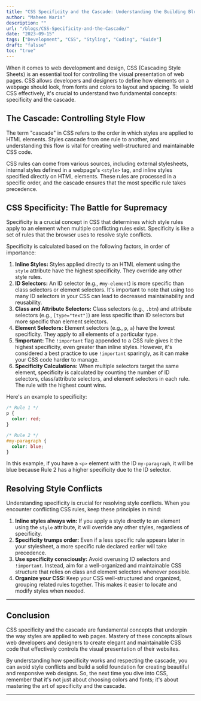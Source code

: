 ```yaml
---
title: "CSS Specificity and the Cascade: Understanding the Building Blocks of Style"
author: "Maheen Waris"
description: ""
url: "/blogs/CSS-Specificity-and-the-Cascade/"
date: "2023-09-15"
tags: ["Development", "CSS", "Styling", "Coding", "Guide"]
draft: "falsse"
toc: "true"
---
```


When it comes to web development and design, CSS (Cascading Style Sheets) is an essential tool for controlling the visual presentation of web pages. CSS allows developers and designers to define how elements on a webpage should look, from fonts and colors to layout and spacing. To wield CSS effectively, it's crucial to understand two fundamental concepts: specificity and the cascade.

## The Cascade: Controlling Style Flow

The term "cascade" in CSS refers to the order in which styles are applied to HTML elements. Styles cascade from one rule to another, and understanding this flow is vital for creating well-structured and maintainable CSS code.

CSS rules can come from various sources, including external stylesheets, internal styles defined in a webpage's `<style>` tag, and inline styles specified directly on HTML elements. These rules are processed in a specific order, and the cascade ensures that the most specific rule takes precedence.

## CSS Specificity: The Battle for Supremacy

Specificity is a crucial concept in CSS that determines which style rules apply to an element when multiple conflicting rules exist. Specificity is like a set of rules that the browser uses to resolve style conflicts.

Specificity is calculated based on the following factors, in order of importance:

1. **Inline Styles:** Styles applied directly to an HTML element using the `style` attribute have the highest specificity. They override any other style rules.
2. **ID Selectors:** An ID selector (e.g., `#my-element`) is more specific than class selectors or element selectors. It's important to note that using too many ID selectors in your CSS can lead to decreased maintainability and reusability.
3. **Class and Attribute Selectors:** Class selectors (e.g., `.btn`) and attribute selectors (e.g., `[type="text"]`) are less specific than ID selectors but more specific than element selectors.
4. **Element Selectors:** Element selectors (e.g., `p`, `a`) have the lowest specificity. They apply to all elements of a particular type.
5. **!important:** The `!important` flag appended to a CSS rule gives it the highest specificity, even greater than inline styles. However, it's considered a best practice to use `!important` sparingly, as it can make your CSS code harder to manage.
6. **Specificity Calculations:** When multiple selectors target the same element, specificity is calculated by counting the number of ID selectors, class/attribute selectors, and element selectors in each rule. The rule with the highest count wins.

Here's an example to specificity:

```css
/* Rule 1 */
p {
  color: red;
}

/* Rule 2 */
#my-paragraph {
  color: blue;
}
```

In this example, if you have a `<p>` element with the ID `my-paragraph`, it will be blue because Rule 2 has a higher specificity due to the ID selector.

## Resolving Style Conflicts

Understanding specificity is crucial for resolving style conflicts. When you encounter conflicting CSS rules, keep these principles in mind:

1. **Inline styles always win:** If you apply a style directly to an element using the `style` attribute, it will override any other styles, regardless of specificity.
2. **Specificity trumps order:** Even if a less specific rule appears later in your stylesheet, a more specific rule declared earlier will take precedence.
3. **Use specificity consciously:** Avoid overusing ID selectors and `!important`. Instead, aim for a well-organized and maintainable CSS structure that relies on class and element selectors whenever possible.
4. **Organize your CSS:** Keep your CSS well-structured and organized, grouping related rules together. This makes it easier to locate and modify styles when needed.

<hr>

## Conclusion

CSS specificity and the cascade are fundamental concepts that underpin the way styles are applied to web pages. Mastery of these concepts allows web developers and designers to create elegant and maintainable CSS code that effectively controls the visual presentation of their websites.

By understanding how specificity works and respecting the cascade, you can avoid style conflicts and build a solid foundation for creating beautiful and responsive web designs. So, the next time you dive into CSS, remember that it's not just about choosing colors and fonts; it's about mastering the art of specificity and the cascade.

---
